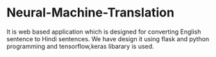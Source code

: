 # Neural-Machine-Translation
It is web based application which is designed for
converting English sentence to Hindi sentences.
We have design it using flask and python
programming and tensorflow,keras libarary is
used.
